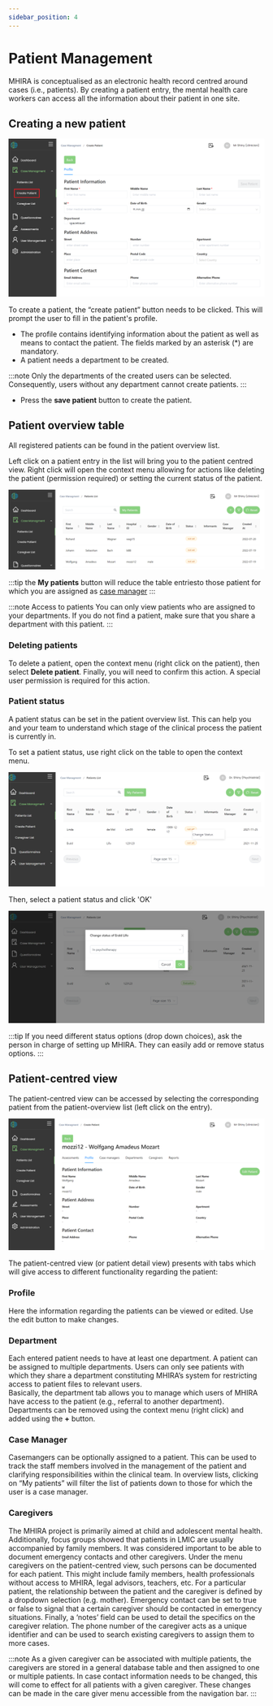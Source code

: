 ```yaml
---
sidebar_position: 4
---
```


# Patient Management 
MHIRA is conceptualised as an electronic health record centred around cases (i.e., patients). By creating a patient entry, the mental health care workers can access all the information about their patient in one site. 


## Creating a new patient

![create-patient](./img/create-patient.png "create-patient")

To create a patient, the “create patient” button needs to be clicked. This will prompt the user to fill in the patient's profile.

- The profile contains identifying information about the patient as well as means to contact the patient. The fields marked by an asterisk (*) are mandatory. 
- A patient needs a department to be created. 

:::note
Only the departments of the created users can be selected. Consequently, users without any department cannot create patients.
:::

- Press the **save patient** button to create the patient.

## Patient overview table

All registered patients can be found in the patient overview list. 

Left click on a patient entry in the list will bring you to the patient centred view. 
Right click will open the context menu allowing for actions like deleting the patient (permission required) or setting the current status of the patient.

![patient-overview](./img/patient-overview.png "patient-overview")

:::tip
the **My patients** button will reduce the table entriesto those patient for which you are assigned as [case manager](4-patient-management.md#case-manager)
:::

:::note Access to patients
You can only view patients who are assigned to your departments. If you do not find a patient, make sure that you share a department with this patient. 
:::

### Deleting patients

To delete a patient, open the context menu (right click on the patient), then select **Delete patient**. Finally, you will need to confirm this action. A special user permission is required for this action.  

### Patient status

A patient status can be set in the patient overview list. 
This can help you and your team to understand which stage of the clinical process the patient is currently in. 

To set a patient status, use right click on the table to open the context menu.

![patient_status2](./img/patient_status2.png "patient_status2")

Then, select a patient status and click 'OK'

![patient_status3](./img/patient_status3.png "patient_status3")


:::tip
If you need different status options (drop down choices), ask the person in charge of setting up MHIRA. 
They can easily add or remove status options. 
:::

## Patient-centred view

The patient-centred view can be accessed by selecting the corresponding patient from the patient-overview list (left click on the entry). 

![patient-profile](./img/patient-profile.png "patient-profile")

The patient-centred view (or patient detail view) presents with tabs which will give access to different functionality regarding the patient:

### Profile

Here the information regarding the patients can be viewed or edited. 
Use the edit button to make changes. 

### Department
Each entered patient needs to have at least one department. A patient can be assigned to multiple departments. Users can only see patients with which they share a department constituting MHIRA’s system for restricting access to patient files to relevant users.  
Basically, the department tab allows you to manage which users of MHIRA have access to the patient (e.g., referral to another department).
Departments can be removed using the context menu (right click) and added using the **+** button. 

### Case Manager 
Casemangers can be optionally assigned to a patient. This can be used to track the staff members involved in the management of the patient and clarifying responsibilities within the clinical team. In overview lists, clicking on “My patients” will filter the list of patients down to those for which the user is a case manager. 

### Caregivers
The MHIRA project is primarily aimed at child and adolescent mental health. Additionally, focus groups showed that patients in LMIC are usually accompanied by family members. It was considered important to be able to document emergency contacts and other caregivers. Under the menu caregivers on the patient-centred view, such persons can be documented for each patient. This might include family members, health professionals without access to MHIRA, legal advisors, teachers, etc.  For a particular patient, the relationship between the patient and the caregiver is defined by a dropdown selection (e.g. mother). Emergency contact can be set to true or false to signal that a certain caregiver should be contacted in emergency situations. Finally, a ‘notes’ field can be used to detail the specifics on the caregiver relation.
The phone number of the caregiver acts as a unique identifier and can be used to search existing caregivers to assign them to more cases.

:::note
As a given caregiver can be associated with multiple patients, the caregivers are stored in a general database table and then assigned to one or multiple patients. In case contact information needs to be changed, this will come to effect for all patients with a given caregiver. These changes can be made in the care giver menu accessible from the navigation bar. 
:::



